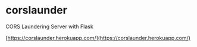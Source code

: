 # corslaunder
CORS Laundering Server with Flask

[https://corslaunder.herokuapp.com/](https://corslaunder.herokuapp.com/)
